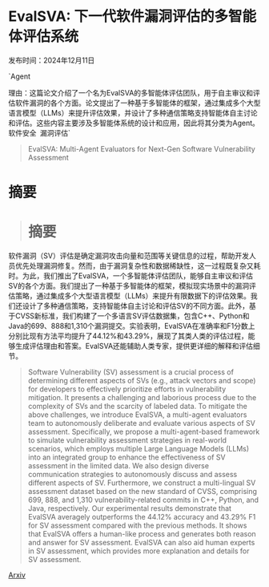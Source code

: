 # EvalSVA: 下一代软件漏洞评估的多智能体评估系统

发布时间：2024年12月11日

`Agent

理由：这篇论文介绍了一个名为EvalSVA的多智能体评估团队，用于自主审议和评估软件漏洞的各个方面。论文提出了一种基于多智能体的框架，通过集成多个大型语言模型（LLMs）来提升评估效果，并设计了多种通信策略支持智能体自主讨论和评估。这些内容主要涉及多智能体系统的设计和应用，因此将其分类为Agent。` `软件安全` `漏洞评估`

> EvalSVA: Multi-Agent Evaluators for Next-Gen Software Vulnerability Assessment

# 摘要

> # 摘要
软件漏洞（SV）评估是确定漏洞攻击向量和范围等关键信息的过程，帮助开发人员优先处理漏洞修复。然而，由于漏洞复杂性和数据稀缺性，这一过程既复杂又耗时。为此，我们推出了EvalSVA，一个多智能体评估团队，能够自主审议和评估SV的各个方面。我们提出了一种基于多智能体的框架，模拟现实场景中的漏洞评估策略，通过集成多个大型语言模型（LLMs）来提升有限数据下的评估效果。我们还设计了多种通信策略，支持智能体自主讨论和评估SV的不同方面。此外，基于CVSS新标准，我们构建了一个多语言SV评估数据集，包含C++、Python和Java的699、888和1,310个漏洞提交。实验表明，EvalSVA在准确率和F1分数上分别比现有方法平均提升了44.12%和43.29%，展现了其类人类的评估过程，能够生成评估理由和答案。EvalSVA还能辅助人类专家，提供更详细的解释和评估细节。

> Software Vulnerability (SV) assessment is a crucial process of determining different aspects of SVs (e.g., attack vectors and scope) for developers to effectively prioritize efforts in vulnerability mitigation. It presents a challenging and laborious process due to the complexity of SVs and the scarcity of labeled data. To mitigate the above challenges, we introduce EvalSVA, a multi-agent evaluators team to autonomously deliberate and evaluate various aspects of SV assessment. Specifically, we propose a multi-agent-based framework to simulate vulnerability assessment strategies in real-world scenarios, which employs multiple Large Language Models (LLMs) into an integrated group to enhance the effectiveness of SV assessment in the limited data. We also design diverse communication strategies to autonomously discuss and assess different aspects of SV. Furthermore, we construct a multi-lingual SV assessment dataset based on the new standard of CVSS, comprising 699, 888, and 1,310 vulnerability-related commits in C++, Python, and Java, respectively. Our experimental results demonstrate that EvalSVA averagely outperforms the 44.12\% accuracy and 43.29\% F1 for SV assessment compared with the previous methods. It shows that EvalSVA offers a human-like process and generates both reason and answer for SV assessment. EvalSVA can also aid human experts in SV assessment, which provides more explanation and details for SV assessment.

[Arxiv](https://arxiv.org/abs/2501.14737)